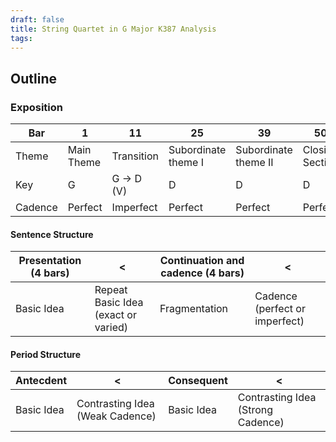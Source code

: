 ```yaml
---
draft: false
title: String Quartet in G Major K387 Analysis
tags:
---
```

## Outline
### Exposition

| Bar     | 1          | 11         | 25                  | 39                   | 50              |
| ------- | ---------- | ---------- | ------------------- | -------------------- | --------------- |
| Theme   | Main Theme | Transition | Subordinate theme I | Subordinate theme II | Closing Section |
| Key     | G          | G -> D (V) | D                   | D                    | D               |
| Cadence | Perfect    | Imperfect  | Perfect             | Perfect              | Perfect         |

#### Sentence Structure

| Presentation (4 bars) | <                                   | Continuation and cadence (4 bars) | <                              |
| --------------------- | ----------------------------------- | --------------------------------- | ------------------------------ |
| Basic Idea            | Repeat Basic Idea (exact or varied) | Fragmentation                     | Cadence (perfect or imperfect) |

#### Period Structure

| Antecdent  | <                               | Consequent | <                                 |
| ---------- | ------------------------------- | ---------- | --------------------------------- |
| Basic Idea | Contrasting Idea (Weak Cadence) | Basic Idea | Contrasting Idea (Strong Cadence) |
